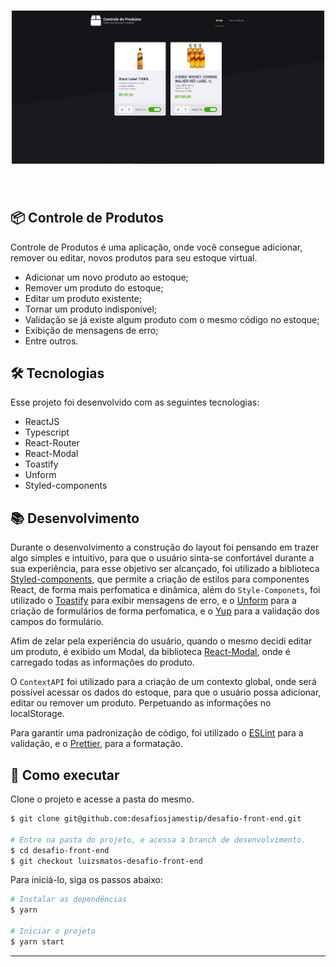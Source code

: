 <h1 align="center">
    <img alt="Produtos" src="./layout.png" width="500px"/>
</h1>

<br>

## 📦 Controle de Produtos

Controle de Produtos é uma aplicação, onde você consegue adicionar, remover ou editar, novos produtos para seu estoque virtual.
- Adicionar um novo produto ao estoque;
- Remover um produto do estoque;
- Editar um produto existente;
- Tornar um produto indisponível;
- Validação se já existe algum produto com o mesmo código no estoque;	
- Exibição de mensagens de erro;
- Entre outros.

## 🛠 Tecnologias

Esse projeto foi desenvolvido com as seguintes tecnologias:

- ReactJS
- Typescript
- React-Router
- React-Modal
- Toastify
- Unform
- Styled-components

## 📚 Desenvolvimento

Durante o desenvolvimento a construção do layout foi pensando em trazer algo simples e intuitivo, para que o usuário sinta-se confortável durante a sua experiência, para esse objetivo ser alcançado, foi utilizado a biblioteca [Styled-components](https://www.styled-components.com/), que permite a criação de estilos para componentes React, de forma mais perfomatica e dinâmica, além do `Style-Componets`, foi utilizado o [Toastify](https://fkhadra.github.io/react-toastify/introduction) para exibir mensagens de erro, e o [Unform](https://unform.dev/) para a criação de formulários de forma perfomatica, e o [Yup](https://github.com/jquense/yup) para a validação dos campos do formulário.

Afim de zelar pela experiência do usuário, quando o mesmo decidi editar um produto, é exibido um Modal, da biblioteca [React-Modal](https://github.com/reactjs/react-modal), onde é carregado todas as informações do produto.

O `ContextAPI` foi utilizado para a criação de um contexto global, onde será possível acessar os dados do estoque, para que o usuário possa adicionar, editar ou remover um produto. Perpetuando as informações no localStorage.

Para garantir uma padronização de código, foi utilizado o [ESLint](https://eslint.org/) para a validação, e o [Prettier](https://prettier.io/), para a formatação.

## 🚀 Como executar

Clone o projeto e acesse a pasta do mesmo.

```bash
$ git clone git@github.com:desafiosjamestip/desafio-front-end.git

# Entre na pasta do projeto, e acessa a branch de desenvolvimento.
$ cd desafio-front-end
$ git checkout luizsmatos-desafio-front-end
```

Para iniciá-lo, siga os passos abaixo:
```bash
# Instalar as dependências
$ yarn

# Iniciar o projeto
$ yarn start
```

---
